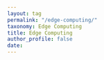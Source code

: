 ```yaml
---
layout: tag
permalink: "/edge-computing/"
taxonomy: Edge Computing
title: Edge Computing
author_profile: false
date:
---
```


